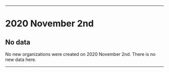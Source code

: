 
***

# 2020 November 2nd

## No data

No new organizations were created on 2020 November 2nd. There is no new data here.

***
